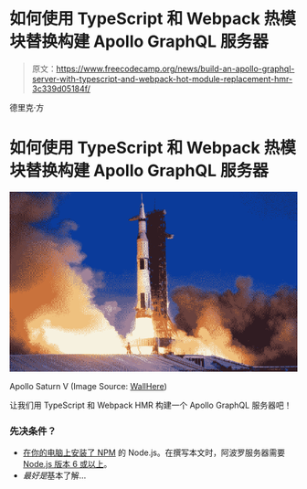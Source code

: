 # 如何使用 TypeScript 和 Webpack 热模块替换构建 Apollo GraphQL 服务器

> 原文：<https://www.freecodecamp.org/news/build-an-apollo-graphql-server-with-typescript-and-webpack-hot-module-replacement-hmr-3c339d05184f/>

德里克·方

# 如何使用 TypeScript 和 Webpack 热模块替换构建 Apollo GraphQL 服务器

![6rZ4yADOUtbcTCVHq9rnfMPo2nbi-Z89rRyg](img/7bf3f4a547fbb2bccdb626d3a7138ccf.png)

Apollo Saturn V (Image Source: [WallHere](https://wallhere.com/en/wallpaper/111333))

让我们用 TypeScript 和 Webpack HMR 构建一个 Apollo GraphQL 服务器吧！

### 先决条件？

*   [在你的电脑上安装了 NPM](https://nodejs.org/) 的 Node.js。在撰写本文时，阿波罗服务器需要 [Node.js 版本 6 或以上](https://github.com/apollographql/apollo-server/blob/master/package.json#L34)。
*   *最好是*基本了解…